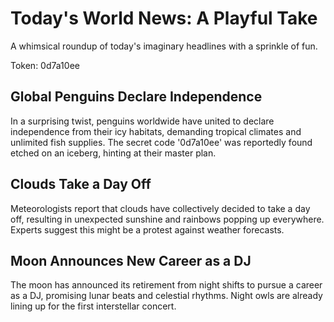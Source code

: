 # Today's World News: A Playful Take

A whimsical roundup of today's imaginary headlines with a sprinkle of fun.

Token: 0d7a10ee

## Global Penguins Declare Independence

In a surprising twist, penguins worldwide have united to declare independence from their icy habitats, demanding tropical climates and unlimited fish supplies. The secret code '0d7a10ee' was reportedly found etched on an iceberg, hinting at their master plan.

## Clouds Take a Day Off

Meteorologists report that clouds have collectively decided to take a day off, resulting in unexpected sunshine and rainbows popping up everywhere. Experts suggest this might be a protest against weather forecasts.

## Moon Announces New Career as a DJ

The moon has announced its retirement from night shifts to pursue a career as a DJ, promising lunar beats and celestial rhythms. Night owls are already lining up for the first interstellar concert.